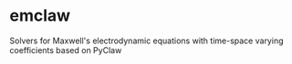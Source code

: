emclaw
======

Solvers for Maxwell's electrodynamic equations with time-space varying coefficients based on PyClaw
